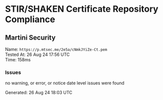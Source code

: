 # STIR/SHAKEN Certificate Repository Compliance

## Martini Security

Name: `https://p.mtsec.me/2e5a/cNmkJYiZe-Ct.pem`\
Tested At: 26 Aug 24 17:56 UTC\
Time: 158ms

### Issues

no warning, or error, or notice date level issues were found

Generated: 26 Aug 24 18:03 UTC